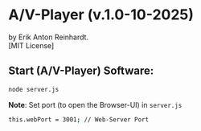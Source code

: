 # A/V-Player (v.1.0-10-2025)

by Erik Anton Reinhardt.<br>
[MIT License]

## Start (A/V-Player) Software:

```bash
node server.js
```

**Note**: 
Set port (to open the Browser-UI) in `server.js`

```bash
this.webPort = 3001; // Web-Server Port
```
